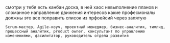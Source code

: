 смотри у тебя есть канбан доска, в ней хаос невыполнение планов и сломанное направление движения интересов
 какие професмоналы должны это все поправить список из прфоейсий через запятую

```
Scrum-мастер, Agile-коуч, проектный менеджер, бизнес-аналитик, тимлид, процессный аналитик, product owner, консультант по управлению изменениями, фасилитатор, руководитель отдела развития
```

